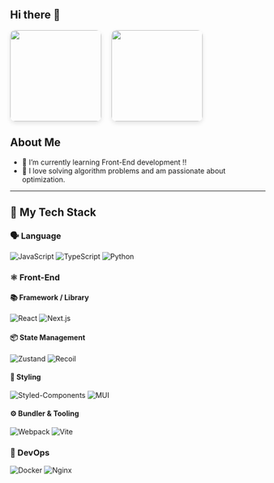 ## Hi there 👋

<div style="display: flex; align-items: center; gap: 20px;">
  <img src="https://github-readme-stats.vercel.app/api?username=psi7218&show_icons=true&theme=radical" height="180" style="border-radius: 10px; box-shadow: 0 4px 8px rgba(0, 0, 0, 0.1);">
  <a href="https://solved.ac/psi7218">
    <img src="http://mazassumnida.wtf/api/v2/generate_badge?boj=psi7218" height="180" style="border-radius: 10px; box-shadow: 0 4px 8px rgba(0, 0, 0, 0.1);">
  </a>
</div>

## About Me
- 🌱 I’m currently learning Front-End development !!
- 🚀 I love solving algorithm problems and am passionate about optimization.

---

## 🧠 My Tech Stack

### 🗣 Language
![JavaScript](https://img.shields.io/badge/JavaScript-F7DF1E?style=for-the-badge&logo=javascript&logoColor=black)
![TypeScript](https://img.shields.io/badge/TypeScript-007ACC?style=for-the-badge&logo=typescript&logoColor=white)
![Python](https://img.shields.io/badge/Python-3776AB?style=for-the-badge&logo=python&logoColor=white)

### ⚛️ Front-End

#### 📚 Framework / Library
![React](https://img.shields.io/badge/React-20232A?style=for-the-badge&logo=react&logoColor=61DAFB)
![Next.js](https://img.shields.io/badge/Next.js-000000?style=for-the-badge&logo=nextdotjs&logoColor=white)

#### 📦 State Management
![Zustand](https://img.shields.io/badge/Zustand-333333?style=for-the-badge&logo=zustand&logoColor=white)
![Recoil](https://img.shields.io/badge/Recoil-3578E5?style=for-the-badge&logo=recoil&logoColor=white)

#### 🎨 Styling
![Styled-Components](https://img.shields.io/badge/Styled--Components-DB7093?style=for-the-badge&logo=styled-components&logoColor=white)
![MUI](https://img.shields.io/badge/MUI-007FFF?style=for-the-badge&logo=mui&logoColor=white)

#### ⚙️ Bundler & Tooling
![Webpack](https://img.shields.io/badge/Webpack-8DD6F9?style=for-the-badge&logo=webpack&logoColor=black)
![Vite](https://img.shields.io/badge/Vite-646CFF?style=for-the-badge&logo=vite&logoColor=white)

### 🚀 DevOps
![Docker](https://img.shields.io/badge/Docker-2496ED?style=for-the-badge&logo=docker&logoColor=white)
![Nginx](https://img.shields.io/badge/Nginx-009639?style=for-the-badge&logo=nginx&logoColor=white)

